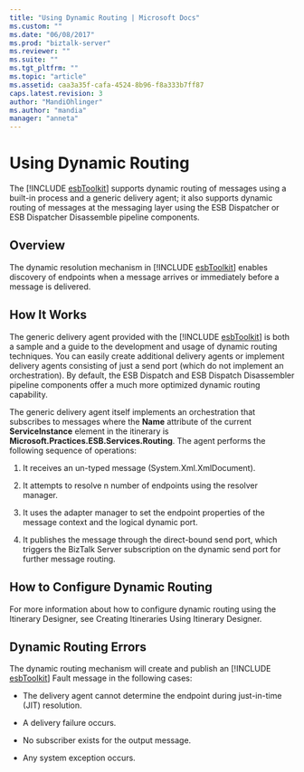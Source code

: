 ```yaml
---
title: "Using Dynamic Routing | Microsoft Docs"
ms.custom: ""
ms.date: "06/08/2017"
ms.prod: "biztalk-server"
ms.reviewer: ""
ms.suite: ""
ms.tgt_pltfrm: ""
ms.topic: "article"
ms.assetid: caa3a35f-cafa-4524-8b96-f8a333b7ff87
caps.latest.revision: 3
author: "MandiOhlinger"
ms.author: "mandia"
manager: "anneta"
---
```

# Using Dynamic Routing
The [!INCLUDE [esbToolkit](../includes/esbtoolkit-md.md)] supports dynamic routing of messages using a built-in process and a generic delivery agent; it also supports dynamic routing of messages at the messaging layer using the ESB Dispatcher or ESB Dispatcher Disassemble pipeline components.  
  
## Overview  
 The dynamic resolution mechanism in [!INCLUDE [esbToolkit](../includes/esbtoolkit-md.md)] enables discovery of endpoints when a message arrives or immediately before a message is delivered.  
  
## How It Works  
 The generic delivery agent provided with the [!INCLUDE [esbToolkit](../includes/esbtoolkit-md.md)] is both a sample and a guide to the development and usage of dynamic routing techniques. You can easily create additional delivery agents or implement delivery agents consisting of just a send port (which do not implement an orchestration). By default, the ESB Dispatch and ESB Dispatch Disassembler pipeline components offer a much more optimized dynamic routing capability.  
  
 The generic delivery agent itself implements an orchestration that subscribes to messages where the **Name** attribute of the current **ServiceInstance** element in the itinerary is **Microsoft.Practices.ESB.Services.Routing**. The agent performs the following sequence of operations:  
  
1.  It receives an un-typed message (System.Xml.XmlDocument).  
  
2.  It attempts to resolve n number of endpoints using the resolver manager.  
  
3.  It uses the adapter manager to set the endpoint properties of the message context and the logical dynamic port.  
  
4.  It publishes the message through the direct-bound send port, which triggers the BizTalk Server subscription on the dynamic send port for further message routing.  
  
## How to Configure Dynamic Routing  
 For more information about how to configure dynamic routing using the Itinerary Designer, see Creating Itineraries Using Itinerary Designer.  
  
## Dynamic Routing Errors  
 The dynamic routing mechanism will create and publish an [!INCLUDE [esbToolkit](../includes/esbtoolkit-md.md)] Fault message in the following cases:  
  
-   The delivery agent cannot determine the endpoint during just-in-time (JIT) resolution.  
  
-   A delivery failure occurs.  
  
-   No subscriber exists for the output message.  
  
-   Any system exception occurs.
